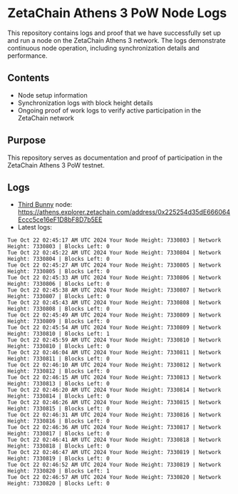 # ZetaChain Athens 3 PoW Node Logs
This repository contains logs and proof that we have successfully set up and run a node on the ZetaChain Athens 3 network. The logs demonstrate continuous node operation, including synchronization details and performance.

## Contents
- Node setup information
- Synchronization logs with block height details
- Ongoing proof of work logs to verify active participation in the ZetaChain network

## Purpose
This repository serves as documentation and proof of participation in the ZetaChain Athens 3 PoW testnet.

## Logs

- [Third Bunny](https://thirdbunny.xyz/) node: https://athens.explorer.zetachain.com/address/0x225254d35dE666064Eccc5ce16eF1D8bF8D7b5EE
- Latest logs:
```
Tue Oct 22 02:45:17 AM UTC 2024 Your Node Height: 7330803 | Network Height: 7330803 | Blocks Left: 0
Tue Oct 22 02:45:22 AM UTC 2024 Your Node Height: 7330804 | Network Height: 7330804 | Blocks Left: 0
Tue Oct 22 02:45:27 AM UTC 2024 Your Node Height: 7330805 | Network Height: 7330805 | Blocks Left: 0
Tue Oct 22 02:45:33 AM UTC 2024 Your Node Height: 7330806 | Network Height: 7330806 | Blocks Left: 0
Tue Oct 22 02:45:38 AM UTC 2024 Your Node Height: 7330807 | Network Height: 7330807 | Blocks Left: 0
Tue Oct 22 02:45:43 AM UTC 2024 Your Node Height: 7330808 | Network Height: 7330808 | Blocks Left: 0
Tue Oct 22 02:45:49 AM UTC 2024 Your Node Height: 7330809 | Network Height: 7330809 | Blocks Left: 0
Tue Oct 22 02:45:54 AM UTC 2024 Your Node Height: 7330809 | Network Height: 7330810 | Blocks Left: 1
Tue Oct 22 02:45:59 AM UTC 2024 Your Node Height: 7330810 | Network Height: 7330810 | Blocks Left: 0
Tue Oct 22 02:46:04 AM UTC 2024 Your Node Height: 7330811 | Network Height: 7330811 | Blocks Left: 0
Tue Oct 22 02:46:10 AM UTC 2024 Your Node Height: 7330812 | Network Height: 7330812 | Blocks Left: 0
Tue Oct 22 02:46:15 AM UTC 2024 Your Node Height: 7330813 | Network Height: 7330813 | Blocks Left: 0
Tue Oct 22 02:46:20 AM UTC 2024 Your Node Height: 7330814 | Network Height: 7330814 | Blocks Left: 0
Tue Oct 22 02:46:26 AM UTC 2024 Your Node Height: 7330815 | Network Height: 7330815 | Blocks Left: 0
Tue Oct 22 02:46:31 AM UTC 2024 Your Node Height: 7330816 | Network Height: 7330816 | Blocks Left: 0
Tue Oct 22 02:46:36 AM UTC 2024 Your Node Height: 7330817 | Network Height: 7330817 | Blocks Left: 0
Tue Oct 22 02:46:41 AM UTC 2024 Your Node Height: 7330818 | Network Height: 7330818 | Blocks Left: 0
Tue Oct 22 02:46:47 AM UTC 2024 Your Node Height: 7330819 | Network Height: 7330819 | Blocks Left: 0
Tue Oct 22 02:46:52 AM UTC 2024 Your Node Height: 7330819 | Network Height: 7330820 | Blocks Left: 1
Tue Oct 22 02:46:57 AM UTC 2024 Your Node Height: 7330820 | Network Height: 7330820 | Blocks Left: 0
```
